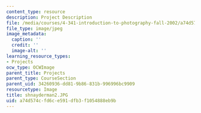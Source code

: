 ```yaml
---
content_type: resource
description: Project Description
file: /media/courses/4-341-introduction-to-photography-fall-2002/a74d574cfd6ce591dfb3f1054888eb9b_shnayderman2.JPG
file_type: image/jpeg
image_metadata:
  caption: ''
  credit: ''
  image-alt: ''
learning_resource_types:
- Projects
ocw_type: OCWImage
parent_title: Projects
parent_type: CourseSection
parent_uid: 34260936-dd81-9b86-831b-996996bc9909
resourcetype: Image
title: shnayderman2.JPG
uid: a74d574c-fd6c-e591-dfb3-f1054888eb9b
---
```

